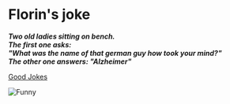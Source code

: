 # Florin's joke

***Two old ladies sitting on bench.  
The first one asks:  
"What was the name of that german guy how took your mind?"  
The other one answers: "Alzheimer"***  
 
   
   [Good Jokes](https://www.rd.com/list/short-jokes/)  


   ![Funny](02-Short-Jokes-Anyone-Can-Remember-nicole-fornabaio-rd.com_.jpg)
